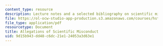 ```yaml
---
content_type: resource
description: Lecture notes and a selected bibliography on scientific misconduct.
file: https://ol-ocw-studio-app-production.s3.amazonaws.com/courses/hst-502-survival-skills-for-researchers-the-responsible-conduct-of-research-spring-2003/9d15b943dd48c6dc21e124053a3d63e1_8allegationsofScie.pdf
file_type: application/pdf
resourcetype: Document
title: Allegations of Scientific Misconduct
uid: 9d15b943-dd48-c6dc-21e1-24053a3d63e1
---
```

